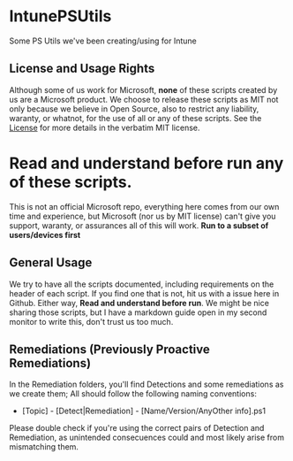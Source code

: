 
# IntunePSUtils
Some PS Utils we've been creating/using for Intune
## License and Usage Rights
Although some of us work for Microsoft, **none** of these scripts created by us are a Microsoft product. We choose to release these scripts as MIT not only because we believe in Open Source, also to restrict any liability, waranty, or whatnot, for the use of all or any of these scripts. See the [License](https://github.com/CETSLATAM/IntunePSUtils/blob/main/LICENSE) for more details in the verbatim MIT license. 

# __Read and understand before run__ any of these scripts. 
This is not an official Microsoft repo, everything here comes from our own time and experience, but Microsoft (nor us by MIT license) can't give you support, waranty, or assurances all of this will work. **Run to a subset of users/devices first** 

## General Usage
We try to have all the scripts documented, including requirements on the header of each script. If you find one that is not, hit us with a issue here in Github. Either way, __Read and understand before run__. We might be nice sharing those scripts, but I have a markdown guide open in my second monitor to write this, don't trust us too much. 

## Remediations (Previously Proactive Remediations)
In the Remediation folders, you'll find Detections and some remediations as we create them; All should follow the following naming conventions:

- [Topic] - [Detect|Remediation] - [Name/Version/AnyOther info].ps1

Please double check if you're using the correct pairs of Detection and Remediation, as unintended consecuences could and most likely arise from mismatching them. 
